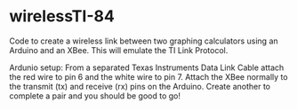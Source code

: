 wirelessTI-84
=============

Code to create a wireless link between two graphing calculators using an Arduino and an XBee.  This will emulate the TI Link Protocol.

Ardunio setup:
From a separated Texas Instruments Data Link Cable attach the red wire to pin 6 and the white wire to pin 7.  Attach the XBee normally to the transmit (tx) and receive (rx) pins on the Arduino.  Create another to complete a pair and you should be good to go!